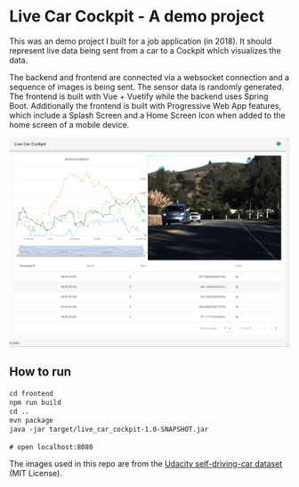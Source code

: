 # Live Car Cockpit - A demo project

This was an demo project I built for a job application (in 2018). It should represent live data being sent from a car to a Cockpit which visualizes the data. 

The backend and frontend are connected via a websocket connection and a sequence of images is being sent. The sensor data is randomly generated. The frontend is built with Vue + Vuetify while the backend uses Spring Boot. Additionally the frontend is built with Progressive Web App features, which include a Splash Screen and a Home Screen Icon when added to the home screen of a mobile device.

![Live Car Cockpit Screenshot](live_car_cockpit.png)

## How to run

```
cd frontend
npm run build
cd ..
mvn package
java -jar target/live_car_cockpit-1.0-SNAPSHOT.jar

# open localhost:8080
```

The images used in this repo are from the [Udacity self-driving-car dataset](https://github.com/udacity/self-driving-car/tree/master/datasets/CH2) (MIT License).
